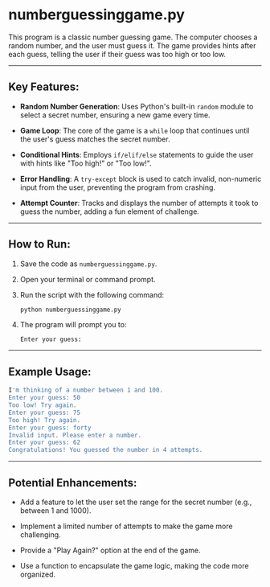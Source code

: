 # numberguessinggame.py

This program is a classic number guessing game. The computer chooses a random number, and the user must guess it. The game provides hints after each guess, telling the user if their guess was too high or too low.

---

##  Key Features:

- **Random Number Generation**: Uses Python's built-in `random` module to select a secret number, ensuring a new game every time.

- **Game Loop**: The core of the game is a `while` loop that continues until the user's guess matches the secret number.

- **Conditional Hints**: Employs `if/elif/else` statements to guide the user with hints like "Too high!" or "Too low!".

- **Error Handling**: A `try-except` block is used to catch invalid, non-numeric input from the user, preventing the program from crashing.

- **Attempt Counter**: Tracks and displays the number of attempts it took to guess the number, adding a fun element of challenge.

---

##  How to Run:

1. Save the code as `numberguessinggame.py`.

2. Open your terminal or command prompt.

3. Run the script with the following command:

   ```bash
   python numberguessinggame.py
   ```

4. The program will prompt you to:

   ```
   Enter your guess:
   ```

---

##  Example Usage:

```bash
I'm thinking of a number between 1 and 100.
Enter your guess: 50
Too low! Try again.
Enter your guess: 75
Too high! Try again.
Enter your guess: forty
Invalid input. Please enter a number.
Enter your guess: 62
Congratulations! You guessed the number in 4 attempts.
```

---

##  Potential Enhancements:

- Add a feature to let the user set the range for the secret number (e.g., between 1 and 1000).

- Implement a limited number of attempts to make the game more challenging.

- Provide a "Play Again?" option at the end of the game.

- Use a function to encapsulate the game logic, making the code more organized.
